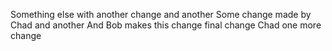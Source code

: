 Something else with another change and another
Some change made by Chad and another
And Bob makes this change
final change Chad
one more change
